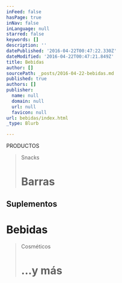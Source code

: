 ```yaml
---
inFeed: false
hasPage: true
inNav: false
inLanguage: null
starred: false
keywords: []
description: ''
datePublished: '2016-04-22T00:47:22.330Z'
dateModified: '2016-04-22T00:47:21.849Z'
title: Bebidas
author: []
sourcePath: _posts/2016-04-22-bebidas.md
published: true
authors: []
publisher:
  name: null
  domain: null
  url: null
  favicon: null
url: bebidas/index.html
_type: Blurb

---
```

PRODUCTOS 
> 
> Snacks 
> 
> # Barras 

## Suplementos

# Bebidas

> Cosméticos
> 
> # ...y más